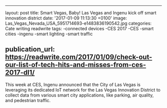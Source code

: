   - --
layout: post
title: Smart Vegas, Baby! Las Vegas and Ingenu kick off smart innovation district
date: '2017-01-09 11:13:30 +0100'
image: Las_Vegas_Nevada_USA_5951714693-e1483836190542.jpg
categories: Cate writing readwrite
tags:
-connected devices
-CES 2017
-CES
-smart cities
-ingenu
-smart lighting
-smart traffic

publication_url: https://readwrite.com/2017/01/09/check-out-our-list-of-tech-hits-and-misses-from-ces-2017-dl1/
---
This week at CES, Ingenu announced that the City of Las Vegas is leveraging its dedicated IoT network for the Las Vegas Innovation District to collect data from various smart city applications, like parking, air quality, and pedestrian traffic.
